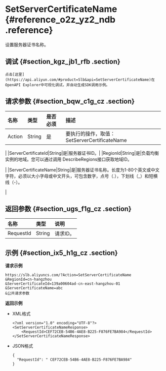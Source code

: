 # SetServerCertificateName {#reference_o2z_yz2_ndb .reference}

设置服务器证书名称。

## 调试 {#section_kgz_jb1_rfb .section}

```
点击[这里](https://api.aliyun.com/#product=Slb&api=SetServerCertificateName)在OpenAPI Explorer中可视化调试，并自动生成SDK调用示例。
```

## 请求参数 {#section_bqw_c1g_cz .section}

|名称|类型|是否必须|描述|
|:-|:-|:---|:-|
|Action|String|是|要执行的操作，取值：SetServerCertificateName

|
|ServerCertificateId|String|是|服务器证书ID。|
|RegionId|String|是|负载均衡实例的地域。您可以通过调用 DescribeRegions接口获取地域ID。

|
|ServerCertificateName|String|是|服务器证书名称。长度为1-80个英文或中文字符，必须以大小字母或中文开头，可包含数字，点号（.），下划线（\_）和短横线（-）。

|

## 返回参数 {#section_ugs_f1g_cz .section}

|名称|类型|说明|
|:-|:-|:-|
|RequestId|String|请求ID。|

## 示例 {#section_ix5_h1g_cz .section}

**请求示例**

``` {#public}
https://slb.aliyuncs.com/?Action=SetServerCertificateName
&RegionId=cn-hangzhou
&ServerCertificateId=139a00604ad-cn-east-hangzhou-01
&ServerCertificateName=abc
&公共请求参数
```

**返回示例**

-   XML格式

    ```
    <?xml version="1.0" encoding="UTF-8"?>
    <SetServerCertificateNameResponse>
    	<RequestId>CEF72CEB-54B6-4AE8-B225-F876FE7BA984</RequestId>
    </SetServerCertificateNameResponse>
    ```

-   JSON格式

    ```
    {
      "RequestId": " CEF72CEB-54B6-4AE8-B225-F876FE7BA984"
    }
    ```


